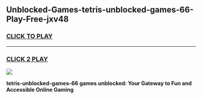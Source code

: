 
## Unblocked-Games-tetris-unblocked-games-66-Play-Free-jxv48
<h3>
<a href="https://premium76.site?title=tetris-unblocked-games-66&ref=09A">CLICK TO PLAY</a></h3>
<hr>

<h3>
<a href="https://premium76.site?title=tetris-unblocked-games-66&ref=09A">CLICK 2 PLAY</a>
  
</h3>

<a href="https://premium76.site?title=tetris-unblocked-games-66&ref=09A"><img src="https://clearcache.store/games.png"></a>


**tetris-unblocked-games-66 games unblocked: Your Gateway to Fun and Accessible Online Gaming**
